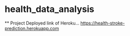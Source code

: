 # health_data_analysis
** Project Deployed link of Heroku...
https://health-stroke-prediction.herokuapp.com
